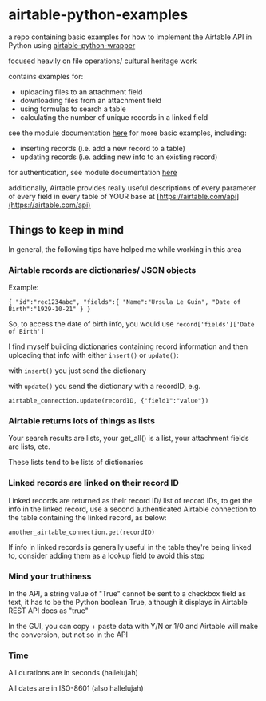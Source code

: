 # airtable-python-examples
a repo containing basic examples for how to implement the Airtable API in Python using [airtable-python-wrapper](https://airtable-python-wrapper.readthedocs.io/en/airtable-python-wrapper/)

focused heavily on file operations/ cultural heritage work

contains examples for:
* uploading files to an attachment field
* downloading files from an attachment field
* using formulas to search a table
* calculating the number of unique records in a linked field

see the module documentation [here](https://airtable-python-wrapper.readthedocs.io/en/airtable-python-wrapper/api.html#)
for more basic examples, including:
* inserting records (i.e. add a new record to a table)
* updating records (i.e. adding new info to an existing record)

for authentication, see module documentation [here](https://airtable-python-wrapper.readthedocs.io/en/airtable-python-wrapper/authentication.html#module-airtable.auth)

additionally, Airtable provides really useful descriptions of every parameter
of every field in every table of YOUR base at [https://airtable.com/api](https://airtable.com/api)

## Things to keep in mind
In general, the following tips have helped me while working in this area

### Airtable records are dictionaries/ JSON objects

Example:

`{
"id":"rec1234abc",
"fields":{
  "Name":"Ursula Le Guin",
  "Date of Birth":"1929-10-21"
  }
}`

So, to access the date of birth info, you would use `record['fields']['Date of Birth']`

I find myself building dictionaries containing record information and then uploading that info
with either `insert()` or `update()`:

with `insert()` you just send the dictionary

with `update()` you send the dictionary with a recordID, e.g.

`airtable_connection.update(recordID, {"field1":"value"})`

### Airtable returns lots of things as lists

Your search results are lists, your get_all() is a list, your attachment fields are lists, etc.

These lists tend to be lists of dictionaries

### Linked records are linked on their record ID

Linked records are returned as their record ID/ list of record IDs,
to get the info in the linked record, use a second authenticated Airtable connection
to the table containing the linked record, as below:

`another_airtable_connection.get(recordID)`

If info in linked records is generally useful in the table they're being linked to,
consider adding them as a lookup field to avoid this step

### Mind your truthiness

In the API, a string value of "True" cannot be sent to a checkbox field as text, it has to be the Python boolean True,
although it displays in Airtable REST API docs as "true"

In the GUI, you can copy + paste data with Y/N or 1/0 and Airtable will make the conversion, but not so in the API

### Time

All durations are in seconds (hallelujah)

All dates are in ISO-8601 (also hallelujah)
